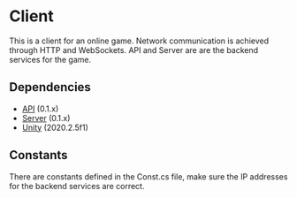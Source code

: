 # Client

This is a client for an online game. Network communication is achieved through HTTP and WebSockets. API and Server are are the backend services for the game.

## Dependencies

- [API](/api) (0.1.x)
- [Server](/server) (0.1.x)
- [Unity](https://unity.com/) (2020.2.5f1)

## Constants

There are constants defined in the Const.cs file, make sure the IP addresses for the backend services are correct.
